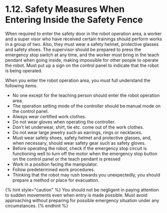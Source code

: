 ﻿# 1.12. Safety Measures When Entering Inside the Safety Fence

When required to enter the safety door in the robot operation area, a worker and a super visor who have received certain trainings should perform works in a group of two. Also, they must wear a safety helmet, protective glasses and safety shoes. The supervisor should be prepared to press the emergency stop switch at any time, and the worker must bring in the teach pendant when going inside, making impossible for other people to operate the robot. Must put up a sign on the control panel to indicate that the robot is being operated.

When you enter the robot operation area, you must full understand the following items. 

*	No one except for the teaching person should enter the robot operation area.
*	The operation setting mode of the controller should be manual mode on the control panel.
*	Always wear certified work clothes.
*	Do not wear gloves when operating the controller.
*	Don't let underwear, shirt, tie etc. come out of the work clothes.
*	Do not wear large jewelry such as earrings, rings or necklaces.
*	Must wear safety shoes, safety helmet and protective glasses, and, when necessary, should wear safety gear such as safety gloves.
*	Before operating the robot, check if the emergency stop circuit is functioning well to turn off the motor when the emergency stop button on the control panel or the teach pendant is pressed
*	Work in a position facing the manipulator.
*	Follow predetermined work procedures.
*	Thinking that the robot may rush towards you unexpectedly, you should prepare a method or place for evacuation. 


{% hint style="caution" %}
You should not be negligent in paying attention to sudden movements even when entry is made possible. Must avoid approaching without preparing for possible emergency situation under any circumstances.
{% endhint %}

